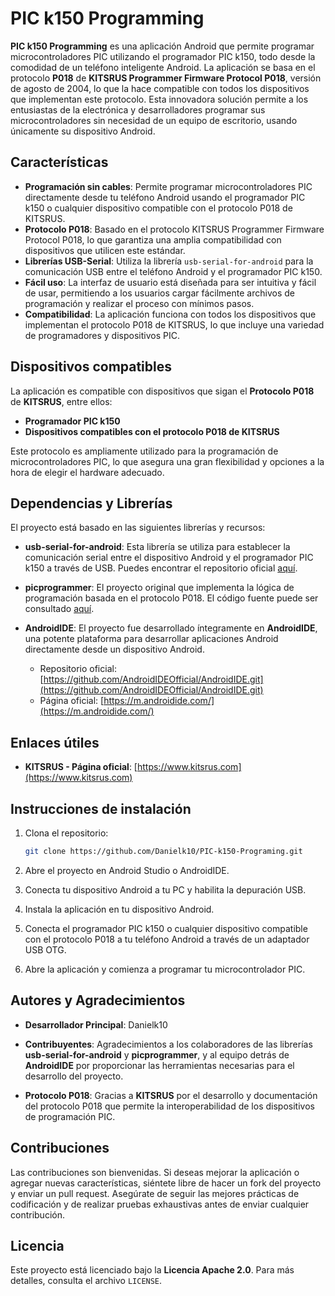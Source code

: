 # PIC k150 Programming

**PIC k150 Programming** es una aplicación Android que permite programar microcontroladores PIC utilizando el programador PIC k150, todo desde la comodidad de un teléfono inteligente Android. La aplicación se basa en el protocolo **P018** de **KITSRUS Programmer Firmware Protocol P018**, versión de agosto de 2004, lo que la hace compatible con todos los dispositivos que implementan este protocolo. Esta innovadora solución permite a los entusiastas de la electrónica y desarrolladores programar sus microcontroladores sin necesidad de un equipo de escritorio, usando únicamente su dispositivo Android.

## Características

- **Programación sin cables**: Permite programar microcontroladores PIC directamente desde tu teléfono Android usando el programador PIC k150 o cualquier dispositivo compatible con el protocolo P018 de KITSRUS.
- **Protocolo P018**: Basado en el protocolo KITSRUS Programmer Firmware Protocol P018, lo que garantiza una amplia compatibilidad con dispositivos que utilicen este estándar.
- **Librerías USB-Serial**: Utiliza la librería `usb-serial-for-android` para la comunicación USB entre el teléfono Android y el programador PIC k150.
- **Fácil uso**: La interfaz de usuario está diseñada para ser intuitiva y fácil de usar, permitiendo a los usuarios cargar fácilmente archivos de programación y realizar el proceso con mínimos pasos.
- **Compatibilidad**: La aplicación funciona con todos los dispositivos que implementan el protocolo P018 de KITSRUS, lo que incluye una variedad de programadores y dispositivos PIC.

## Dispositivos compatibles

La aplicación es compatible con dispositivos que sigan el **Protocolo P018** de **KITSRUS**, entre ellos:

- **Programador PIC k150**
- **Dispositivos compatibles con el protocolo P018 de KITSRUS**

Este protocolo es ampliamente utilizado para la programación de microcontroladores PIC, lo que asegura una gran flexibilidad y opciones a la hora de elegir el hardware adecuado.

## Dependencias y Librerías

El proyecto está basado en las siguientes librerías y recursos:

- **usb-serial-for-android**: Esta librería se utiliza para establecer la comunicación serial entre el dispositivo Android y el programador PIC k150 a través de USB. Puedes encontrar el repositorio oficial [aquí](https://github.com/mik3y/usb-serial-for-android).
  
- **picprogrammer**: El proyecto original que implementa la lógica de programación basada en el protocolo P018. El código fuente puede ser consultado [aquí](https://github.com/almost/picprogrammer.git).

- **AndroidIDE**: El proyecto fue desarrollado íntegramente en **AndroidIDE**, una potente plataforma para desarrollar aplicaciones Android directamente desde un dispositivo Android. 
  - Repositorio oficial: [https://github.com/AndroidIDEOfficial/AndroidIDE.git](https://github.com/AndroidIDEOfficial/AndroidIDE.git)
  - Página oficial: [https://m.androidide.com/](https://m.androidide.com/)

## Enlaces útiles

- **KITSRUS - Página oficial**: [https://www.kitsrus.com](https://www.kitsrus.com)
  
## Instrucciones de instalación

1. Clona el repositorio:
   ```bash
   git clone https://github.com/Danielk10/PIC-k150-Programing.git


2. Abre el proyecto en Android Studio o AndroidIDE.

3. Conecta tu dispositivo Android a tu PC y habilita la depuración USB.

4. Instala la aplicación en tu dispositivo Android.

5. Conecta el programador PIC k150 o cualquier dispositivo compatible con el protocolo P018 a tu teléfono Android a través de un adaptador USB OTG.

6. Abre la aplicación y comienza a programar tu microcontrolador PIC.

## Autores y Agradecimientos

- **Desarrollador Principal**: Danielk10
  
- **Contribuyentes**: Agradecimientos a los colaboradores de las librerías **usb-serial-for-android** y **picprogrammer**, y al equipo detrás de **AndroidIDE** por proporcionar las herramientas necesarias para el desarrollo del proyecto.

- **Protocolo P018**: Gracias a **KITSRUS** por el desarrollo y documentación del protocolo P018 que permite la interoperabilidad de los dispositivos de programación PIC.

## Contribuciones

Las contribuciones son bienvenidas. Si deseas mejorar la aplicación o agregar nuevas características, siéntete libre de hacer un fork del proyecto y enviar un pull request. Asegúrate de seguir las mejores prácticas de codificación y de realizar pruebas exhaustivas antes de enviar cualquier contribución.

## Licencia

Este proyecto está licenciado bajo la **Licencia Apache 2.0**. Para más detalles, consulta el archivo `LICENSE`.
